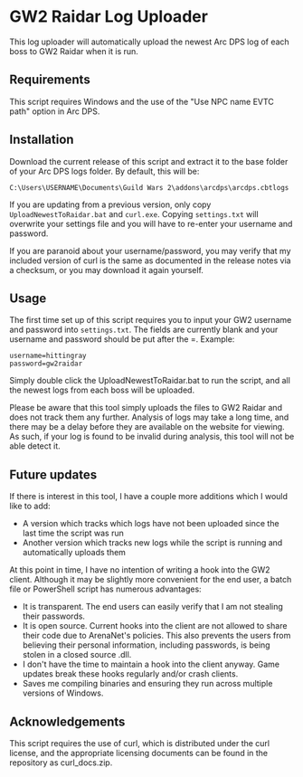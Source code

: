 # GW2 Raidar Log Uploader #

This log uploader will automatically upload the newest Arc DPS log of each boss to GW2 Raidar when it is run.

## Requirements ##

This script requires Windows and the use of the "Use NPC name EVTC path" option in Arc DPS.

## Installation ##

Download the current release of this script and extract it to the base folder of your Arc DPS logs folder. By default, this will be:

    C:\Users\USERNAME\Documents\Guild Wars 2\addons\arcdps\arcdps.cbtlogs

If you are updating from a previous version, only copy `UploadNewestToRaidar.bat` and `curl.exe`. Copying `settings.txt` will overwrite your settings file and you will have to re-enter your username and password.

If you are paranoid about your username/password, you may verify that my included version of curl is the same as documented in the release notes via a checksum, or you may download it again yourself. 

## Usage ##
The first time set up of this script requires you to input your GW2 username and password into `settings.txt`. The fields are currently blank and your username and password should be put after the =. Example:

    username=hittingray
    password=gw2raidar

Simply double click the UploadNewestToRaidar.bat to run the script, and all the newest logs from each boss will be uploaded. 

Please be aware that this tool simply uploads the files to GW2 Raidar and does not track them any further. Analysis of logs may take a long time, and there may be a delay before they are available on the website for viewing. As such, if your log is found to be invalid during analysis, this tool will not be able detect it.

## Future updates ##

If there is interest in this tool, I have a couple more additions which I would like to add:

- A version which tracks which logs have not been uploaded since the last time the script was run
- Another version which tracks new logs while the script is running and automatically uploads them

At this point in time, I have no intention of writing a hook into the GW2 client. Although it may be slightly more convenient for the end user, a batch file or PowerShell script has numerous advantages:

- It is transparent. The end users can easily verify that I am not stealing their passwords. 
- It is open source. Current hooks into the client are not allowed to share their code due to ArenaNet's policies. This also prevents the users from believing their personal information, including passwords, is being stolen in a closed source .dll.
- I don't have the time to maintain a hook into the client anyway. Game updates break these hooks regularly and/or crash clients. 
- Saves me compiling binaries and ensuring they run across multiple versions of Windows.

## Acknowledgements ##

This script requires the use of curl, which is distributed under the curl license, and the appropriate licensing documents can be found in the repository as curl_docs.zip.
